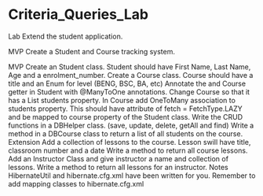 # Criteria_Queries_Lab

Lab
Extend the student application.

MVP
Create a Student and Course tracking system.

MVP
Create an Student class.
Student should have First Name, Last Name, Age and a enrolment_number.
Create a Course class.
Course should have a title and an Enum for level (BENG, BSC, BA, etc)
Annotate the and Course getter in Student with @ManyToOne annotations.
Change Course so that it has a List<Student> students property.
In Course add OneToMany association to students property. This should have attribute of fetch = FetchType.LAZY and be mapped to course property of the Student class.
Write the CRUD functions in a DBHelper class. (save, update, delete, getAll and find)
Write a method in a DBCourse class to return a list of all students on the course.
Extension
Add a collection of lessons to the course. Lesson swill have title, classroom number and a date
Write a method to return all course lessons.
Add an Instructor Class and give instructor a name and collection of lessons.
Write a method to return all lessons for an instructor.
Notes
HibernateUtil and hibernate.cfg.xml have been written for you.
Remember to add mapping classes to hibernate.cfg.xml
